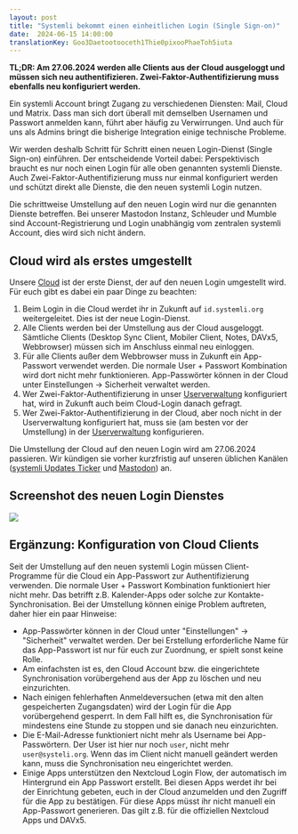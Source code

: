 ```yaml
---
layout: post
title: "Systemli bekommt einen einheitlichen Login (Single Sign-on)"
date:  2024-06-15 14:00:00
translationKey: Goo3Daetootooceth1Thie0pixooPhaeToh5iuta
---
```


**TL;DR: Am 27.06.2024 werden alle Clients aus der Cloud ausgeloggt und müssen sich neu authentifizieren. Zwei-Faktor-Authentifizierung muss ebenfalls neu konfiguriert werden.**

Ein systemli Account bringt Zugang zu verschiedenen Diensten: Mail, Cloud und Matrix. Dass man sich dort überall mit demselben Usernamen und Passwort anmelden kann, führt aber häufig zu Verwirrungen. Und auch für uns als Admins bringt die bisherige Integration einige technische Probleme.<!--more-->

Wir werden deshalb Schritt für Schritt einen neuen Login-Dienst (Single Sign-on) einführen. Der entscheidende Vorteil dabei: Perspektivisch braucht es nur noch einen Login für alle oben genannten systemli Dienste. Auch Zwei-Faktor-Authentifizierung muss nur einmal konfiguriert werden und schützt direkt alle Dienste, die den neuen systemli Login nutzen.

Die schrittweise Umstellung auf den neuen Login wird nur die genannten Dienste betreffen. Bei unserer Mastodon Instanz, Schleuder und Mumble sind Account-Registrierung und Login unabhängig vom zentralen systemli Account, dies wird sich nicht ändern.

## Cloud wird als erstes umgestellt

Unsere [Cloud](https://cloud.systemli.org) ist der erste Dienst, der auf den neuen Login umgestellt wird. Für euch gibt es dabei ein paar Dinge zu beachten:

1. Beim Login in die Cloud werdet ihr in Zukunft auf `id.systemli.org`
weitergeleitet. Dies ist der neue Login-Dienst.
2. Alle Clients werden bei der Umstellung aus der Cloud ausgeloggt. Sämtliche Clients (Desktop Sync Client, Mobiler Client, Notes, DAVx5, Webbrowser) müssen sich im Anschluss einmal neu einloggen.
3. Für alle Clients außer dem Webbrowser muss in Zukunft ein App-Passwort verwendet werden. Die normale User + Passwort Kombination wird dort nicht mehr funktionieren. App-Passwörter können in der Cloud unter Einstellungen -> Sicherheit verwaltet werden.
4. Wer Zwei-Faktor-Authentifizierung in unser [Userverwaltung](https://users.systemli.org) konfiguriert hat, wird in Zukunft auch beim Cloud-Login danach gefragt.
5. Wer Zwei-Faktor-Authentifizierung in der Cloud, aber noch nicht in der Userverwaltung konfiguriert hat, muss sie (am besten vor der Umstellung) in der [Userverwaltung](https://users.systemli.org) konfigurieren.

Die Umstellung der Cloud auf den neuen Login wird am 27.06.2024 passieren. Wir kündigen sie vorher kurzfristig auf unseren üblichen Kanälen ([systemli Updates Ticker](https://updates.systemli.org) und [Mastodon](https://systemli.social/@systemli)) an.

## Screenshot des neuen Login Dienstes

<img src="/assets/img/id.systemli.org_login_de.png" class="border">

## Ergänzung: Konfiguration von Cloud Clients

Seit der Umstellung auf den neuen systemli Login müssen Client-Programme für die Cloud ein App-Passwort zur Authentifizierung verwenden. Die normale User + Passwort Kombination funktioniert hier nicht mehr. Das betrifft z.B. Kalender-Apps oder solche zur Kontakte-Synchronisation. Bei der Umstellung können einige Problem auftreten, daher hier ein paar Hinweise:

- App-Passwörter können in der Cloud unter "Einstellungen" -> "Sicherheit" verwaltet werden. Der bei Erstellung erforderliche Name für das App-Passwort ist nur für euch zur Zuordnung, er spielt sonst keine Rolle.
- Am einfachsten ist es, den Cloud Account bzw. die eingerichtete Synchronisation vorübergehend aus der App zu löschen und neu einzurichten.
- Nach einigen fehlerhaften Anmeldeversuchen (etwa mit den alten gespeicherten Zugangsdaten) wird der Login für die App vorübergehend gesperrt. In dem Fall hilft es, die Synchronisation für mindestens eine Stunde zu stoppen und sie danach neu einzurichten.
- Die E-Mail-Adresse funktioniert nicht mehr als Username bei App-Passwörtern. Der User ist hier nur noch `user`, nicht mehr `user@systeli.org`. Wenn das im Client nicht manuell geändert werden kann, muss die Synchronisation neu eingerichtet werden.
- Einige Apps unterstützen den Nextcloud Login Flow, der automatisch im Hintergrund ein App Passwort erstellt. Bei diesen Apps werdet ihr bei der Einrichtung gebeten, euch in der Cloud anzumelden und den Zugriff für die App zu bestätigen. Für diese Apps müsst ihr nicht manuell ein App-Passwort generieren. Das gilt z.B. für die offiziellen Nextcloud Apps und DAVx5.
